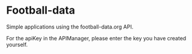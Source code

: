 # Football-data
Simple applications using the football-data.org API.

For the apiKey in the APIManager, please enter the key you have created yourself.
